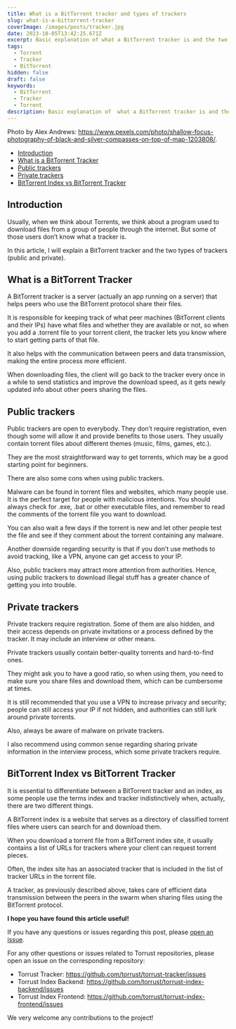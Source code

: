```yaml
---
title: What is a BitTorrent tracker and types of trackers
slug: what-is-a-bittorrent-tracker
coverImage: /images/posts/tracker.jpg
date: 2023-10-05T13:42:25.671Z
excerpt: Basic explanation of what a BitTorrent tracker is and the two types of trackers, public and private.
tags:
  - Torrent
  - Tracker
  - BitTorrent
hidden: false
draft: false
keywords:
  - BitTorrent
  - Tracker
  - Torrent
description: Basic explanation of  what a BitTorrent tracker is and the two types of trackers (public and privates).
---
```


<script>
  import Callout from "$lib/components/molecules/Callout.svelte";
  import CodeBlock from "$lib/components/molecules/CodeBlock.svelte";
  import Image from "$lib/components/atoms/Image.svelte";
</script>

Photo by Alex Andrews: <https://www.pexels.com/photo/shallow-focus-photography-of-black-and-silver-compasses-on-top-of-map-1203808/>.

- [Introduction](#introduction)
- [What is a BitTorrent Tracker](#what-is-a-bittorrent-tracker)
- [Public trackers](#public-trackers)
- [Private trackers](#private-trackers)
- [BitTorrent Index vs BitTorrent Tracker](#bittorrent-index-vs-bittorrent-tracker)

## Introduction

Usually, when we think about Torrents, we think about a program used to download files from a group of people through the internet. But some of those users don’t know what a tracker is.

In this article, I will explain a BitTorrent tracker and the two types of trackers (public and private).

## What is a BitTorrent Tracker

A BitTorrent tracker is a server (actually an app running on a server) that helps peers who use the BitTorrent protocol share their files.

It is responsible for keeping track of what peer machines (BitTorrent clients and their IPs) have what files and whether they are available or not, so when you add a .torrent file to your torrent client, the tracker lets you know where to start getting parts of that file.

It also helps with the communication between peers and data transmission, making the entire process more efficient.

When downloading files, the client will go back to the tracker every once in a while to send statistics and improve the download speed, as it gets newly updated info about other peers sharing the files.

## Public trackers

Public trackers are open to everybody. They don’t require registration, even though some will allow it and provide benefits to those users. They usually contain torrent files about different themes (music, films, games, etc.).

They are the most straightforward way to get torrents, which may be a good starting point for beginners.

There are also some cons when using public trackers.

Malware can be found in torrent files and websites, which many people use. It is the perfect target for people with malicious intentions. You should always check for .exe, .bat or other executable files, and remember to read the comments of the torrent file you want to download.

You can also wait a few days if the torrent is new and let other people test the file and see if they comment about the torrent containing any malware.

Another downside regarding security is that if you don’t use methods to avoid tracking, like a VPN, anyone can get access to your IP.

Also, public trackers may attract more attention from authorities. Hence, using public trackers to download illegal stuff has a greater chance of getting you into trouble.

## Private trackers

Private trackers require registration. Some of them are also hidden, and their access depends on private invitations or a process defined by the tracker. It may include an interview or other means.

Private trackers usually contain better-quality torrents and hard-to-find ones.

They might ask you to have a good ratio, so when using them, you need to make sure you share files and download them, which can be cumbersome at times.

It is still recommended that you use a VPN to increase privacy and security; people can still access your IP if not hidden, and authorities can still lurk around private torrents.

Also, always be aware of malware on private trackers.

I also recommend using common sense regarding sharing private information in the interview process, which some private trackers require.

## BitTorrent Index vs BitTorrent Tracker

It is essential to differentiate between a BitTorrent tracker and an index, as some people use the terms index and tracker indistinctively when, actually, there are two different things.

A BitTorrent index is a website that serves as a directory of classified torrent files where users can search for and download them.

When you download a torrent file from a BitTorrent index site, it usually contains a list of URLs for trackers where your client can request torrent pieces.

Often, the index site has an associated tracker that is included in the list of tracker URLs in the torrent file.

A tracker, as previously described above, takes care of efficient data transmission between the peers in the swarm when sharing files using the BitTorrent protocol.

**I hope you have found this article useful!**

If you have any questions or issues regarding this post, please [open an issue](https://github.com/torrust/torrust-website/issues/new).

For any other questions or issues related to Torrust repositories, please open an issue on the corresponding repository:

- Torrust Tracker: <https://github.com/torrust/torrust-tracker/issues>
- Torrust Index Backend: <https://github.com/torrust/torrust-index-backend/issues>
- Torrust Index Frontend: <https://github.com/torrust/torrust-index-frontend/issues>

We very welcome any contributions to the project!
